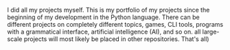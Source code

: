 I did all my projects myself. This is my portfolio of my projects since the beginning of my development in the Python language. There can be different projects on completely different topics, games, CLI tools, programs with a grammatical interface, artificial intelligence (AI), and so on. all large-scale projects will most likely be placed in other repositories. That's all)
